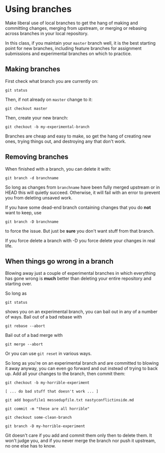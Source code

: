 
# Using branches

Make liberal use of local branches to get the hang of making and committing
changes, merging from upstream, or merging or rebasing across branches in
your local repository. 

In this class, if you maintain your `master` branch well, it is the best
starting point for new branches, including feature branches for assignment
submissions and experimental branches on which to practice.

## Making branches

First check what branch you are currently on:

    git status

Then, if not already on `master` change to it:

    git checkout master

Then, create your new branch:

    git checkout -b my-experimental-branch

Branches are cheap and easy to make, so get the hang of creating new ones,
trying things out, and destroying any that don't work.

## Removing branches

When finished with a branch, you can delete it with:

    git branch -d branchname

So long as changes from `branchname` have been fully merged upstream or in
HEAD this will quietly succeed.  Otherwise, it will fail with an error to
prevent you from deleting unsaved work.

If you have some dead-end branch containing changes that you do **not** want
to keep, use

    git branch -D branchname

to force the issue. But just be **sure** you don't want stuff from that branch.

If you force delete a branch with -D you force delete your changes in real
life.

## When things go wrong in a branch

Blowing away just a couple of experimental branches in which everything has
gone wrong is **much** better than deleting your entire repository and
starting over.

So long as 

    git status

shows you on an experimental branch, you can bail out in any of a number of
ways.  Bail out of a bad rebase with

    git rebase --abort

Bail out of a bad merge with

    git merge --abort

Or you can use `git reset` in various ways.

So long as you're on an experimental branch and are committed to blowing it
away anyway, you can even go forward and out instead of trying to back up. 
Add all your changes to the branch, then commit them:

    git checkout -b my-horrible-experiment

    [ ... do bad stuff that doesn't work ... ]

    git add bogusfile1 messedupfile.txt nastyconflictinside.md

    git commit -m "these are all horrible"

    git checkout some-clean-branch

    git branch -D my-horrible-experiment

Git doesn't care if you add and commit them only then to delete them.  It
won't judge you, and if you never merge the branch nor push it upstream, no
one else has to know.

